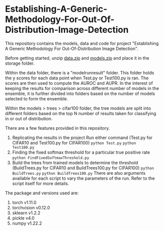 # Establishing-A-Generic-Methodology-For-Out-Of-Distribution-Image-Detection
This repository contains the models, data and code for project "Establishing A Generic Methodology For Out-Of-Distribution Image Detection".

Before getting started, unzip [data.zip](https://drive.google.com/file/d/1oB0ARu4fVfIOMrhexbIimFIhuaTxXudm/view?usp=drive_link) and [models.zip](https://drive.google.com/file/d/1dBVHAF5j8XKl68QSRaf9-FyBu67Rp1rN/view?usp=drive_link) and place it in the storage folder.

Within the data folder, there is a "modelrunresult" folder. This folder holds the y scores for each data point when Test.py or Test100.py is ran. The scores are then used to compute the AUROC and AUPR. In the interest of keeping the results for comparison across different number of models in the ensemble, it is further divided into folders based on the number of models selected to form the ensemble.

Within the models > trees > cifar100 folder, the tree models are split into different folders based on the top N number of results taken for classifying in or out of distribution.

There are a few features provided in this repository.
1. Replicating the results in the project
Run either command (Test.py for CIFAR10 and Test100.py for CIFAR100)
`python Test.py`
`python Test100.py`
2. Finding the fixed softmax threshold for a particular true positive rate
`python FindFixedSoftmaxThreshold.py`
3. Build the trees from trained models to determine the threshold (BuildTrees.py for CIFAR10 and BuildTrees100.py for CIFAR100)
`python BuildTrees.py`
`python BuildTrees100.py`
There are also arguments available for each script to vary the parameters of the run. Refer to the script itself for more details.

The package and versions used are:
1. torch v1.11.0
2. torchvision v0.12.0
3. sklearn v1.2.2
4. pickle v4.0
5. numpy v1.22.2